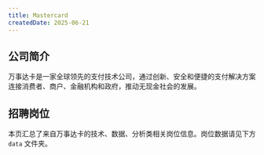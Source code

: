```yaml
---
title: Mastercard
createdDate: 2025-06-21
---
```


## 公司简介  
万事达卡是一家全球领先的支付技术公司，通过创新、安全和便捷的支付解决方案连接消费者、商户、金融机构和政府，推动无现金社会的发展。

## 招聘岗位  
本页汇总了来自万事达卡的技术、数据、分析类相关岗位信息。岗位数据请见下方 `data` 文件夹。
